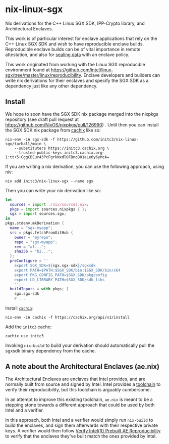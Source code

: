 # nix-linux-sgx
Nix derivations for the C++ Linux SGX SDK, IPP-Crypto library, and
Architectural Enclaves.

This work is of particular interest for enclave applications that rely on the
C++ Linux SGX SDK and wish to have reproducible enclave builds. Reproducible
enclave builds can be of vital importance in remote attestation, and also
for [sealing data](https://software.intel.com/content/www/us/en/develop/blogs/introduction-to-intel-sgx-sealing.html)
with an enclave policy.

This work originated from working with the Linux SGX reproducible environment
found at https://github.com/intel/linux-sgx/tree/master/linux/reproducibility.
Enclave developers and builders can write nix derivations for their enclaves
and specify the SGX SDK as a dependency just like any other dependency.


## Install
We hope to soon have the SGX SDK nix package merged into the nixpkgs
repository (see draft pull request at
https://github.com/NixOS/nixpkgs/pull/126990) . Until then you can install the
SGX SDK nix package from [cachix](https://cachix.org/) like so:

```shell
nix-env -iA sgx-sdk -f https://github.com/initc3/nix-linux-sgx/tarball/main \
    --substituters https://initc3.cachix.org \
    --trusted-public-keys initc3.cachix.org-1:tt+5+CggCBEur43PcFgrkNxdlOFBnoB01aLe6y6yMcA=
```
If you are writing a nix derivation, you can use the following approach, using
niv:

```shell
niv add initc3/nix-linux-sgx --name sgx
```

Then you can write your nix derivation like so:

```nix
let
  sources = import ./nix/sources.nix;
  pkgs = import sources.nixpkgs { };
  sgx = import sources.sgx;
in
pkgs.stdenv.mkDerivation {
  name = "sgx-myapp";
  src = pkgs.fetchFromGitHub {
    owner = "myrepo";
    repo = "sgx-myapp";
    rev = "a1...";
    sha256 = "b2...";
  };
  preConfigure = ''
    export SGX_SDK=${sgx.sgx-sdk}/sgxsdk
    export PATH=$PATH:$SGX_SDK/bin:$SGX_SDK/bin/x64
    export PKG_CONFIG_PATH=$SGX_SDK/pkgconfig
    export LD_LIBRARY_PATH=$SGX_SDK/sdk_libs
    '';
  buildInputs = with pkgs; [
    sgx.sgx-sdk
    # ...
 ```

Install [`cachix`](https://docs.cachix.org/installation.html):

```shell
nix-env -iA cachix -f https://cachix.org/api/v1/install
```

Add the `initc3` cache:

```shell
cachix use initc3
```

Invoking `nix-build` to build your derivation should automatically pull
the sgxsdk binary dependency from the cache.


## A note about the Architectural Enclaves (ae.nix)
The Architectural Enclaves are enclaves that Intel provides, and are
normally built from source and signed by Intel. Intel provides a
[toolchain][toolchain] to verify their reproducibility, but this toolchain
is arguably cumbersome.

In an attempt to improve this existing toolchain, `ae.nix` is meant to be a
stepping stone towards a different approach that could be used by both Intel
and a verifier.

In this approach, both Intel and a verifier would simply run `nix-build` to
build the enclaves, and sign them afterwards with their respective private
keys. A verifier would then follow
[Verify Intel(R) Prebuilt AE Reproducibility][verify-ae] to verify that the
enclaves they've built match the ones provided by Intel.

[toolchain]: https://github.com/intel/linux-sgx/tree/master/linux/reproducibility
[verify-ae]: https://github.com/intel/linux-sgx/tree/master/linux/reproducibility/ae_reproducibility_verifier
